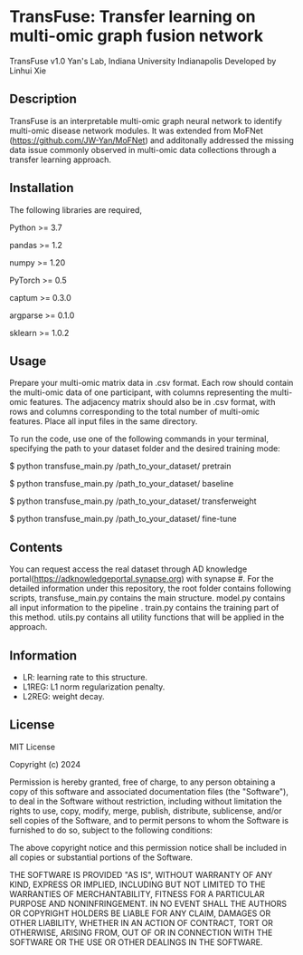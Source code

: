 # TransFuse: Transfer learning on multi-omic graph fusion network

TransFuse v1.0
Yan's Lab, Indiana University Indianapolis
Developed by Linhui Xie

## Description
TransFuse is an interpretable multi-omic graph neural network to identify multi-omic disease network modules. It was extended from MoFNet (https://github.com/JW-Yan/MoFNet) and additonally addressed the missing data issue commonly observed in multi-omic data collections through a transfer learning approach. 


## Installation
The following libraries are required,

Python >= 3.7

pandas >= 1.2

numpy >= 1.20

PyTorch >= 0.5

captum >= 0.3.0

argparse >= 0.1.0

sklearn >= 1.0.2


## Usage
Prepare your multi-omic matrix data in .csv format. Each row should contain the multi-omic data of one participant, with columns representing the multi-omic features. The adjacency matrix should also be in .csv format, with rows and columns corresponding to the total number of multi-omic features. Place all input files in the same directory.

To run the code, use one of the following commands in your terminal, specifying the path to your dataset folder and the desired training mode:

$ python transfuse_main.py /path_to_your_dataset/ pretrain

$ python transfuse_main.py /path_to_your_dataset/ baseline

$ python transfuse_main.py /path_to_your_dataset/ transferweight

$ python transfuse_main.py /path_to_your_dataset/ fine-tune


## Contents
You can request access the real dataset through AD knowledge portal(https://adknowledgeportal.synapse.org) with synapse #.
For the detailed information under this repository, the root folder contains following scripts,
transfuse_main.py contains the main structure.
model.py contains all input information to the pipeline .
train.py contains the training part of this method.
utils.py contains all utility functions that will be applied in the approach.


## Information
 * LR: learning rate to this structure.
 * L1REG: L1 norm regularization penalty.
 * L2REG: weight decay.


## License
MIT License

Copyright (c) 2024

Permission is hereby granted, free of charge, to any person obtaining a copy
of this software and associated documentation files (the "Software"), to deal
in the Software without restriction, including without limitation the rights
to use, copy, modify, merge, publish, distribute, sublicense, and/or sell
copies of the Software, and to permit persons to whom the Software is
furnished to do so, subject to the following conditions:

The above copyright notice and this permission notice shall be included in all
copies or substantial portions of the Software.

THE SOFTWARE IS PROVIDED "AS IS", WITHOUT WARRANTY OF ANY KIND, EXPRESS OR
IMPLIED, INCLUDING BUT NOT LIMITED TO THE WARRANTIES OF MERCHANTABILITY,
FITNESS FOR A PARTICULAR PURPOSE AND NONINFRINGEMENT. IN NO EVENT SHALL THE
AUTHORS OR COPYRIGHT HOLDERS BE LIABLE FOR ANY CLAIM, DAMAGES OR OTHER
LIABILITY, WHETHER IN AN ACTION OF CONTRACT, TORT OR OTHERWISE, ARISING FROM,
OUT OF OR IN CONNECTION WITH THE SOFTWARE OR THE USE OR OTHER DEALINGS IN THE
SOFTWARE.
